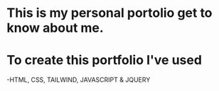 # This is my personal portolio get to know about me.
# To create this portfolio I've used 
-HTML, CSS, TAILWIND, JAVASCRIPT & JQUERY
